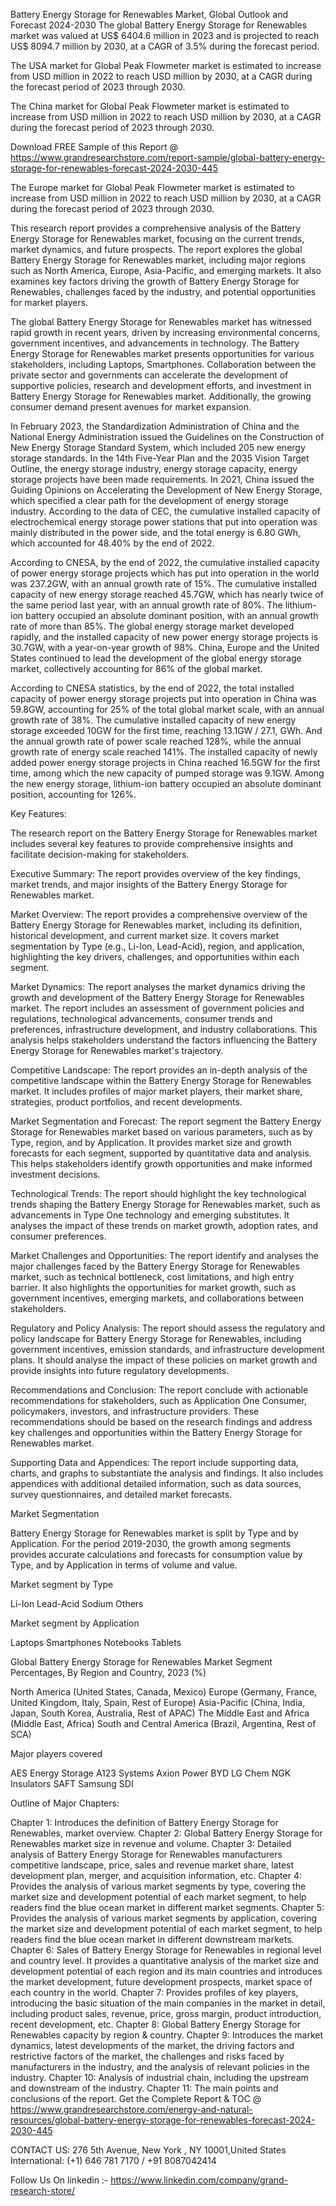 Battery Energy Storage for Renewables Market, Global Outlook and Forecast 2024-2030
The global Battery Energy Storage for Renewables market was valued at US$ 6404.6 million in 2023 and is projected to reach US$ 8094.7 million by 2030, at a CAGR of 3.5% during the forecast period.

The USA market for Global Peak Flowmeter market is estimated to increase from USD million in 2022 to reach USD million by 2030, at a CAGR during the forecast period of 2023 through 2030.

The China market for Global Peak Flowmeter market is estimated to increase from USD million in 2022 to reach USD million by 2030, at a CAGR during the forecast period of 2023 through 2030.

Download FREE Sample of this Report @ https://www.grandresearchstore.com/report-sample/global-battery-energy-storage-for-renewables-forecast-2024-2030-445

The Europe market for Global Peak Flowmeter market is estimated to increase from USD million in 2022 to reach USD million by 2030, at a CAGR during the forecast period of 2023 through 2030.

This research report provides a comprehensive analysis of the Battery Energy Storage for Renewables market, focusing on the current trends, market dynamics, and future prospects. The report explores the global Battery Energy Storage for Renewables market, including major regions such as North America, Europe, Asia-Pacific, and emerging markets. It also examines key factors driving the growth of Battery Energy Storage for Renewables, challenges faced by the industry, and potential opportunities for market players.

The global Battery Energy Storage for Renewables market has witnessed rapid growth in recent years, driven by increasing environmental concerns, government incentives, and advancements in technology. The Battery Energy Storage for Renewables market presents opportunities for various stakeholders, including Laptops, Smartphones. Collaboration between the private sector and governments can accelerate the development of supportive policies, research and development efforts, and investment in Battery Energy Storage for Renewables market. Additionally, the growing consumer demand present avenues for market expansion.

In February 2023, the Standardization Administration of China and the National Energy Administration issued the Guidelines on the Construction of New Energy Storage Standard System, which included 205 new energy storage standards. In the 14th Five-Year Plan and the 2035 Vision Target Outline, the energy storage industry, energy storage capacity, energy storage projects have been made requirements. In 2021, China issued the Guiding Opinions on Accelerating the Development of New Energy Storage, which specified a clear path for the development of energy storage industry. According to the data of CEC, the cumulative installed capacity of electrochemical energy storage power stations that put into operation was mainly distributed in the power side, and the total energy is 6.80 GWh, which accounted for 48.40% by the end of 2022.

According to CNESA, by the end of 2022, the cumulative installed capacity of power energy storage projects which has put into operation in the world was 237.2GW, with an annual growth rate of 15%. The cumulative installed capacity of new energy storage reached 45.7GW, which has nearly twice of the same period last year, with an annual growth rate of 80%. The lithium-ion battery occupied an absolute dominant position, with an annual growth rate of more than 85%. The global energy storage market developed rapidly, and the installed capacity of new power energy storage projects is 30.7GW, with a year-on-year growth of 98%. China, Europe and the United States continued to lead the development of the global energy storage market, collectively accounting for 86% of the global market.

According to CNESA statistics, by the end of 2022, the total installed capacity of power energy storage projects put into operation in China was 59.8GW, accounting for 25% of the total global market scale, with an annual growth rate of 38%. The cumulative installed capacity of new energy storage exceeded 10GW for the first time, reaching 13.1GW / 27.1, GWh. And the annual growth rate of power scale reached 128%, while the annual growth rate of energy scale reached 141%. The installed capacity of newly added power energy storage projects in China reached 16.5GW for the first time, among which the new capacity of pumped storage was 9.1GW. Among the new energy storage, lithium-ion battery occupied an absolute dominant position, accounting for 126%.

Key Features:

The research report on the Battery Energy Storage for Renewables market includes several key features to provide comprehensive insights and facilitate decision-making for stakeholders.

Executive Summary: The report provides overview of the key findings, market trends, and major insights of the Battery Energy Storage for Renewables market.

Market Overview: The report provides a comprehensive overview of the Battery Energy Storage for Renewables market, including its definition, historical development, and current market size. It covers market segmentation by Type (e.g., Li-Ion, Lead-Acid), region, and application, highlighting the key drivers, challenges, and opportunities within each segment.

Market Dynamics: The report analyses the market dynamics driving the growth and development of the Battery Energy Storage for Renewables market. The report includes an assessment of government policies and regulations, technological advancements, consumer trends and preferences, infrastructure development, and industry collaborations. This analysis helps stakeholders understand the factors influencing the Battery Energy Storage for Renewables market's trajectory.

Competitive Landscape: The report provides an in-depth analysis of the competitive landscape within the Battery Energy Storage for Renewables market. It includes profiles of major market players, their market share, strategies, product portfolios, and recent developments.

Market Segmentation and Forecast: The report segment the Battery Energy Storage for Renewables market based on various parameters, such as by Type, region, and by Application. It provides market size and growth forecasts for each segment, supported by quantitative data and analysis. This helps stakeholders identify growth opportunities and make informed investment decisions.

Technological Trends: The report should highlight the key technological trends shaping the Battery Energy Storage for Renewables market, such as advancements in Type One technology and emerging substitutes. It analyses the impact of these trends on market growth, adoption rates, and consumer preferences.

Market Challenges and Opportunities: The report identify and analyses the major challenges faced by the Battery Energy Storage for Renewables market, such as technical bottleneck, cost limitations, and high entry barrier. It also highlights the opportunities for market growth, such as government incentives, emerging markets, and collaborations between stakeholders.

Regulatory and Policy Analysis: The report should assess the regulatory and policy landscape for Battery Energy Storage for Renewables, including government incentives, emission standards, and infrastructure development plans. It should analyse the impact of these policies on market growth and provide insights into future regulatory developments.

Recommendations and Conclusion: The report conclude with actionable recommendations for stakeholders, such as Application One Consumer, policymakers, investors, and infrastructure providers. These recommendations should be based on the research findings and address key challenges and opportunities within the Battery Energy Storage for Renewables market.

Supporting Data and Appendices: The report include supporting data, charts, and graphs to substantiate the analysis and findings. It also includes appendices with additional detailed information, such as data sources, survey questionnaires, and detailed market forecasts.

Market Segmentation

Battery Energy Storage for Renewables market is split by Type and by Application. For the period 2019-2030, the growth among segments provides accurate calculations and forecasts for consumption value by Type, and by Application in terms of volume and value.

Market segment by Type

Li-Ion
Lead-Acid
Sodium
Others

Market segment by Application

Laptops
Smartphones
Notebooks
Tablets

Global Battery Energy Storage for Renewables Market Segment Percentages, By Region and Country, 2023 (%)

North America (United States, Canada, Mexico)
Europe (Germany, France, United Kingdom, Italy, Spain, Rest of Europe)
Asia-Pacific (China, India, Japan, South Korea, Australia, Rest of APAC)
The Middle East and Africa (Middle East, Africa)
South and Central America (Brazil, Argentina, Rest of SCA)

Major players covered

AES Energy Storage
A123 Systems
Axion Power
BYD
LG Chem
NGK Insulators
SAFT
Samsung SDI

Outline of Major Chapters:

Chapter 1: Introduces the definition of Battery Energy Storage for Renewables, market overview.
Chapter 2: Global Battery Energy Storage for Renewables market size in revenue and volume.
Chapter 3: Detailed analysis of Battery Energy Storage for Renewables manufacturers competitive landscape, price, sales and revenue market share, latest development plan, merger, and acquisition information, etc.
Chapter 4: Provides the analysis of various market segments by type, covering the market size and development potential of each market segment, to help readers find the blue ocean market in different market segments.
Chapter 5: Provides the analysis of various market segments by application, covering the market size and development potential of each market segment, to help readers find the blue ocean market in different downstream markets.
Chapter 6: Sales of Battery Energy Storage for Renewables in regional level and country level. It provides a quantitative analysis of the market size and development potential of each region and its main countries and introduces the market development, future development prospects, market space of each country in the world.
Chapter 7: Provides profiles of key players, introducing the basic situation of the main companies in the market in detail, including product sales, revenue, price, gross margin, product introduction, recent development, etc.
Chapter 8: Global Battery Energy Storage for Renewables capacity by region & country.
Chapter 9: Introduces the market dynamics, latest developments of the market, the driving factors and restrictive factors of the market, the challenges and risks faced by manufacturers in the industry, and the analysis of relevant policies in the industry.
Chapter 10: Analysis of industrial chain, including the upstream and downstream of the industry.
Chapter 11: The main points and conclusions of the report.
Get the Complete Report & TOC @ https://www.grandresearchstore.com/energy-and-natural-resources/global-battery-energy-storage-for-renewables-forecast-2024-2030-445

CONTACT US:
276 5th Avenue, New York , NY 10001,United States
International: (+1) 646 781 7170 / +91 8087042414

Follow Us On linkedin :- https://www.linkedin.com/company/grand-research-store/
